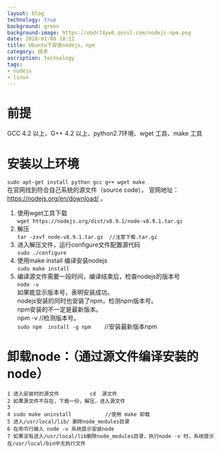 ```yaml
---
layout: blog
technology: true
background: green
background-image: https://obdr74yw6.qnssl.com/nodejs-npm.png
date: 2018-01-08 18:12
title: Ubuntu下安装nodejs，npm
category: 技术
ascription: technology
tags:
- nodejs
- linux
---
```


# 前提
GCC 4.2 以上、G++ 4.2  以上、python2.7环境、wget 工具、make 工具

# 安装以上环境
`sudo apt-get install python gcc g++ wget make `  
在官网找到符合自己系统的源文件（source code），	官网地址：https://nodejs.org/en/download/ 。  
1. 	使用wget工具下载  
`wget https://nodejs.org/dist/v8.9.1/node-v8.9.1.tar.gz`  
2. 	解压  
`tar -zxvf node-v8.9.1.tar.gz  //注意下载.tar.gz`  
3.  进入解压文件，运行configure文件配置源代码  
`sudo ./configure`  
4.  使用make install 编译安装nodejs  
`sudo make install`  
5.  编译源文件需要一段时间，编译结束后，检查nodejs的版本号  
`node -v`  
如果能显示版本号，表明安装成功。  
nodejs安装的同时也安装了npm，检测npm版本号。  
npm安装的不一定是最新版本。  
npm -v      //检测版本号。  
`sudo npm  install -g npm` 　　//安装最新版本npm  

# 卸载node：（通过源文件编译安装的node）
```
1 进入安装时的源文件          cd  源文件
2 如果源文件不存在，下载一份，解压，进入源文件
3 
4 sudo make uninstall           //使用 make 卸载
5 进入/usr/local/lib/ 删除node_modules目录
6 在命令行输入 node -v 系统提示安装node
7 如果没有进入/usr/local/lib删除node_modules目录，执行node -v 时，系统提示在/usr/local/bin中无执行文件 
```